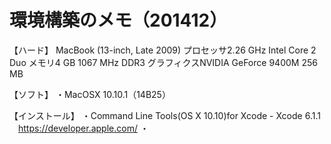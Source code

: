 
環境構築のメモ（201412）
=======================
【ハード】
MacBook (13-inch, Late 2009)
プロセッサ2.26 GHz Intel Core 2 Duo
メモリ4 GB 1067 MHz DDR3
グラフィクスNVIDIA GeForce 9400M 256 MB

【ソフト】
・MacOSX 10.10.1（14B25）

【インストール】
・Command Line Tools(OS X 10.10)for Xcode - Xcode 6.1.1
　https://developer.apple.com/
・

